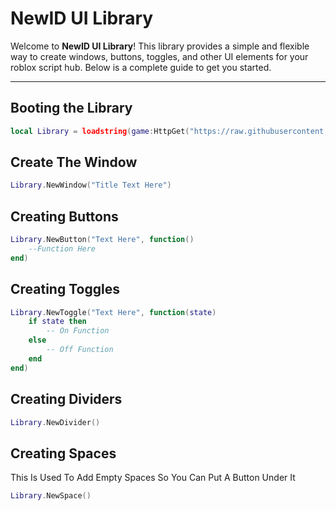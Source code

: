 # NewID UI Library

Welcome to **NewID UI Library**! This library provides a simple and flexible way to create windows, buttons, toggles, and other UI elements for your roblox script hub. Below is a complete guide to get you started.

---

## Booting the Library


```lua
local Library = loadstring(game:HttpGet("https://raw.githubusercontent.com/NewIDStuff/NewID-UI-Library/refs/heads/main/NewID-Ui-Library-Loader.lua"))()
```

## Create The Window

```lua
Library.NewWindow("Title Text Here")
```

## Creating Buttons


```lua
Library.NewButton("Text Here", function()
    --Function Here
end)
```

## Creating Toggles


```lua
Library.NewToggle("Text Here", function(state)
    if state then
        -- On Function
    else
        -- Off Function
    end
end)
```

## Creating Dividers


```lua
Library.NewDivider()
```

## Creating Spaces
This Is Used To Add Empty Spaces So You Can Put A Button Under It
```lua
Library.NewSpace()
```
